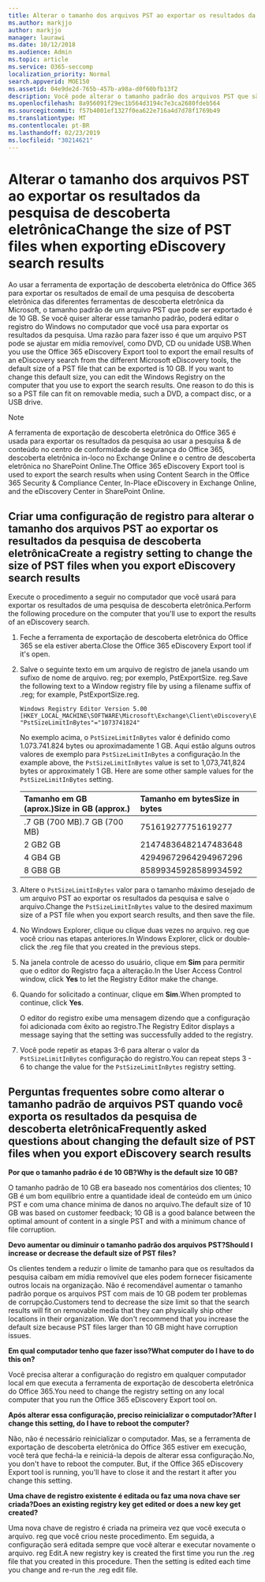 ```yaml
---
title: Alterar o tamanho dos arquivos PST ao exportar os resultados da pesquisa de descoberta eletrônica
ms.author: markjjo
author: markjjo
manager: laurawi
ms.date: 10/12/2018
ms.audience: Admin
ms.topic: article
ms.service: O365-seccomp
localization_priority: Normal
search.appverid: MOE150
ms.assetid: 04e9de2d-765b-457b-a98a-d0f60bfb13f2
description: Você pode alterar o tamanho padrão dos arquivos PST que são baixados para o seu computador quando exporta os resultados da pesquisa de descoberta eletrônica.
ms.openlocfilehash: 8a956091f29ec1b564d3194c7e3ca2680fdeb564
ms.sourcegitcommit: f57b4001ef1327f0ea622e716a4d7d78f1769b49
ms.translationtype: MT
ms.contentlocale: pt-BR
ms.lasthandoff: 02/23/2019
ms.locfileid: "30214621"
---
```

# <a name="change-the-size-of-pst-files-when-exporting-ediscovery-search-results"></a><span data-ttu-id="2bfeb-103">Alterar o tamanho dos arquivos PST ao exportar os resultados da pesquisa de descoberta eletrônica</span><span class="sxs-lookup"><span data-stu-id="2bfeb-103">Change the size of PST files when exporting eDiscovery search results</span></span>

<span data-ttu-id="2bfeb-p101">Ao usar a ferramenta de exportação de descoberta eletrônica do Office 365 para exportar os resultados de email de uma pesquisa de descoberta eletrônica das diferentes ferramentas de descoberta eletrônica da Microsoft, o tamanho padrão de um arquivo PST que pode ser exportado é de 10 GB. Se você quiser alterar esse tamanho padrão, poderá editar o registro do Windows no computador que você usa para exportar os resultados da pesquisa. Uma razão para fazer isso é que um arquivo PST pode se ajustar em mídia removível, como DVD, CD ou unidade USB.</span><span class="sxs-lookup"><span data-stu-id="2bfeb-p101">When you use the Office 365 eDiscovery Export tool to export the email results of an eDiscovery search from the different Microsoft eDiscovery tools, the default size of a PST file that can be exported is 10 GB. If you want to change this default size, you can edit the Windows Registry on the computer that you use to export the search results. One reason to do this is so a PST file can fit on removable media, such a DVD, a compact disc, or a USB drive.</span></span> 
  
> [!NOTE]
>  <span data-ttu-id="2bfeb-107">A ferramenta de exportação de descoberta eletrônica do Office 365 é usada para exportar os resultados da pesquisa ao usar a pesquisa &amp; de conteúdo no centro de conformidade de segurança do Office 365, descoberta eletrônica in-loco no Exchange Online e o centro de descoberta eletrônica no SharePoint Online.</span><span class="sxs-lookup"><span data-stu-id="2bfeb-107">The Office 365 eDiscovery Export tool is used to export the search results when using Content Search in the Office 365 Security &amp; Compliance Center, In-Place eDiscovery in Exchange Online, and the eDiscovery Center in SharePoint Online.</span></span> 
  
## <a name="create-a-registry-setting-to-change-the-size-of-pst-files-when-you-export-ediscovery-search-results"></a><span data-ttu-id="2bfeb-108">Criar uma configuração de registro para alterar o tamanho dos arquivos PST ao exportar os resultados da pesquisa de descoberta eletrônica</span><span class="sxs-lookup"><span data-stu-id="2bfeb-108">Create a registry setting to change the size of PST files when you export eDiscovery search results</span></span>

<span data-ttu-id="2bfeb-109">Execute o procedimento a seguir no computador que você usará para exportar os resultados de uma pesquisa de descoberta eletrônica.</span><span class="sxs-lookup"><span data-stu-id="2bfeb-109">Perform the following procedure on the computer that you'll use to export the results of an eDiscovery search.</span></span>
  
1. <span data-ttu-id="2bfeb-110">Feche a ferramenta de exportação de descoberta eletrônica do Office 365 se ela estiver aberta.</span><span class="sxs-lookup"><span data-stu-id="2bfeb-110">Close the Office 365 eDiscovery Export tool if it's open.</span></span> 
    
2. <span data-ttu-id="2bfeb-111">Salve o seguinte texto em um arquivo de registro de janela usando um sufixo de nome de arquivo. reg; por exemplo, PstExportSize. reg.</span><span class="sxs-lookup"><span data-stu-id="2bfeb-111">Save the following text to a Window registry file by using a filename suffix of .reg; for example, PstExportSize.reg.</span></span> 
    
    ```
    Windows Registry Editor Version 5.00
    [HKEY_LOCAL_MACHINE\SOFTWARE\Microsoft\Exchange\Client\eDiscovery\ExportTool]
    "PstSizeLimitInBytes"="1073741824"
    ```

    <span data-ttu-id="2bfeb-p102">No exemplo acima, o `PstSizeLimitInBytes` valor é definido como 1.073.741.824 bytes ou aproximadamente 1 GB. Aqui estão alguns outros valores de exemplo para `PstSizeLimitInBytes` a configuração.</span><span class="sxs-lookup"><span data-stu-id="2bfeb-p102">In the example above, the  `PstSizeLimitInBytes` value is set to 1,073,741,824 bytes or approximately 1 GB. Here are some other sample values for the  `PstSizeLimitInBytes` setting.</span></span> 
    
    |<span data-ttu-id="2bfeb-114">**Tamanho em GB (aprox.)**</span><span class="sxs-lookup"><span data-stu-id="2bfeb-114">**Size in GB (approx.)**</span></span>|<span data-ttu-id="2bfeb-115">**Tamanho em bytes**</span><span class="sxs-lookup"><span data-stu-id="2bfeb-115">**Size in bytes**</span></span>|
    |:-----|:-----|
    |<span data-ttu-id="2bfeb-116">.7 GB (700 MB)</span><span class="sxs-lookup"><span data-stu-id="2bfeb-116">.7 GB (700 MB)</span></span>  <br/> |<span data-ttu-id="2bfeb-117">751619277</span><span class="sxs-lookup"><span data-stu-id="2bfeb-117">751619277</span></span>  <br/> |
    |<span data-ttu-id="2bfeb-118">2 GB</span><span class="sxs-lookup"><span data-stu-id="2bfeb-118">2 GB</span></span>  <br/> |<span data-ttu-id="2bfeb-119">2147483648</span><span class="sxs-lookup"><span data-stu-id="2bfeb-119">2147483648</span></span>  <br/> |
    |<span data-ttu-id="2bfeb-120">4 GB</span><span class="sxs-lookup"><span data-stu-id="2bfeb-120">4 GB</span></span>  <br/> |<span data-ttu-id="2bfeb-121">4294967296</span><span class="sxs-lookup"><span data-stu-id="2bfeb-121">4294967296</span></span>  <br/> |
    |<span data-ttu-id="2bfeb-122">8 GB</span><span class="sxs-lookup"><span data-stu-id="2bfeb-122">8 GB</span></span>  <br/> |<span data-ttu-id="2bfeb-123">8589934592</span><span class="sxs-lookup"><span data-stu-id="2bfeb-123">8589934592</span></span>  <br/> |
   
3. <span data-ttu-id="2bfeb-124">Altere o `PstSizeLimitInBytes` valor para o tamanho máximo desejado de um arquivo PST ao exportar os resultados da pesquisa e salve o arquivo.</span><span class="sxs-lookup"><span data-stu-id="2bfeb-124">Change the `PstSizeLimitInBytes` value to the desired maximum size of a PST file when you export search results, and then save the file.</span></span> 
    
4. <span data-ttu-id="2bfeb-125">No Windows Explorer, clique ou clique duas vezes no arquivo. reg que você criou nas etapas anteriores.</span><span class="sxs-lookup"><span data-stu-id="2bfeb-125">In Windows Explorer, click or double-click the .reg file that you created in the previous steps.</span></span>
    
5. <span data-ttu-id="2bfeb-126">Na janela controle de acesso do usuário, clique em **Sim** para permitir que o editor do Registro faça a alteração.</span><span class="sxs-lookup"><span data-stu-id="2bfeb-126">In the User Access Control window, click **Yes** to let the Registry Editor make the change.</span></span> 
    
6. <span data-ttu-id="2bfeb-127">Quando for solicitado a continuar, clique em **Sim**.</span><span class="sxs-lookup"><span data-stu-id="2bfeb-127">When prompted to continue, click **Yes**.</span></span>
    
    <span data-ttu-id="2bfeb-128">O editor do registro exibe uma mensagem dizendo que a configuração foi adicionada com êxito ao registro.</span><span class="sxs-lookup"><span data-stu-id="2bfeb-128">The Registry Editor displays a message saying that the setting was successfully added to the registry.</span></span>
    
7. <span data-ttu-id="2bfeb-129">Você pode repetir as etapas 3-6 para alterar o valor da `PstSizeLimitInBytes` configuração do registro.</span><span class="sxs-lookup"><span data-stu-id="2bfeb-129">You can repeat steps 3 - 6 to change the value for the  `PstSizeLimitInBytes` registry setting.</span></span> 
  
## <a name="frequently-asked-questions-about-changing-the-default-size-of-pst-files-when-you-export-ediscovery-search-results"></a><span data-ttu-id="2bfeb-130">Perguntas frequentes sobre como alterar o tamanho padrão de arquivos PST quando você exporta os resultados da pesquisa de descoberta eletrônica</span><span class="sxs-lookup"><span data-stu-id="2bfeb-130">Frequently asked questions about changing the default size of PST files when you export eDiscovery search results</span></span>

 <span data-ttu-id="2bfeb-131">**Por que o tamanho padrão é de 10 GB?**</span><span class="sxs-lookup"><span data-stu-id="2bfeb-131">**Why is the default size 10 GB?**</span></span>
  
<span data-ttu-id="2bfeb-132">O tamanho padrão de 10 GB era baseado nos comentários dos clientes; 10 GB é um bom equilíbrio entre a quantidade ideal de conteúdo em um único PST e com uma chance mínima de danos no arquivo.</span><span class="sxs-lookup"><span data-stu-id="2bfeb-132">The default size of 10 GB was based on customer feedback; 10 GB is a good balance between the optimal amount of content in a single PST and with a minimum chance of file corruption.</span></span>
  
 <span data-ttu-id="2bfeb-133">**Devo aumentar ou diminuir o tamanho padrão dos arquivos PST?**</span><span class="sxs-lookup"><span data-stu-id="2bfeb-133">**Should I increase or decrease the default size of PST files?**</span></span>
  
<span data-ttu-id="2bfeb-p103">Os clientes tendem a reduzir o limite de tamanho para que os resultados da pesquisa caibam em mídia removível que eles podem fornecer fisicamente outros locais na organização. Não é recomendável aumentar o tamanho padrão porque os arquivos PST com mais de 10 GB podem ter problemas de corrupção.</span><span class="sxs-lookup"><span data-stu-id="2bfeb-p103">Customers tend to decrease the size limit so that the search results will fit on removable media that they can physically ship other locations in their organization. We don't recommend that you increase the default size because PST files larger than 10 GB might have corruption issues.</span></span>
  
 <span data-ttu-id="2bfeb-136">**Em qual computador tenho que fazer isso?**</span><span class="sxs-lookup"><span data-stu-id="2bfeb-136">**What computer do I have to do this on?**</span></span>
  
<span data-ttu-id="2bfeb-137">Você precisa alterar a configuração do registro em qualquer computador local em que executa a ferramenta de exportação de descoberta eletrônica do Office 365.</span><span class="sxs-lookup"><span data-stu-id="2bfeb-137">You need to change the registry setting on any local computer that you run the Office 365 eDiscovery Export tool on.</span></span>
  
 <span data-ttu-id="2bfeb-138">**Após alterar essa configuração, preciso reinicializar o computador?**</span><span class="sxs-lookup"><span data-stu-id="2bfeb-138">**After I change this setting, do I have to reboot the computer?**</span></span>
  
<span data-ttu-id="2bfeb-p104">Não, não é necessário reinicializar o computador. Mas, se a ferramenta de exportação de descoberta eletrônica do Office 365 estiver em execução, você terá que fechá-la e reiniciá-la depois de alterar essa configuração.</span><span class="sxs-lookup"><span data-stu-id="2bfeb-p104">No, you don't have to reboot the computer. But, if the Office 365 eDiscovery Export tool is running, you'll have to close it and the restart it after you change this setting.</span></span>
  
 <span data-ttu-id="2bfeb-141">**Uma chave de registro existente é editada ou faz uma nova chave ser criada?**</span><span class="sxs-lookup"><span data-stu-id="2bfeb-141">**Does an existing registry key get edited or does a new key get created?**</span></span>
  
<span data-ttu-id="2bfeb-p105">Uma nova chave de registro é criada na primeira vez que você executa o arquivo. reg que você criou neste procedimento. Em seguida, a configuração será editada sempre que você alterar e executar novamente o arquivo. reg Edit.</span><span class="sxs-lookup"><span data-stu-id="2bfeb-p105">A new registry key is created the first time you run the .reg file that you created in this procedure. Then the setting is edited each time you change and re-run the .reg edit file.</span></span>
